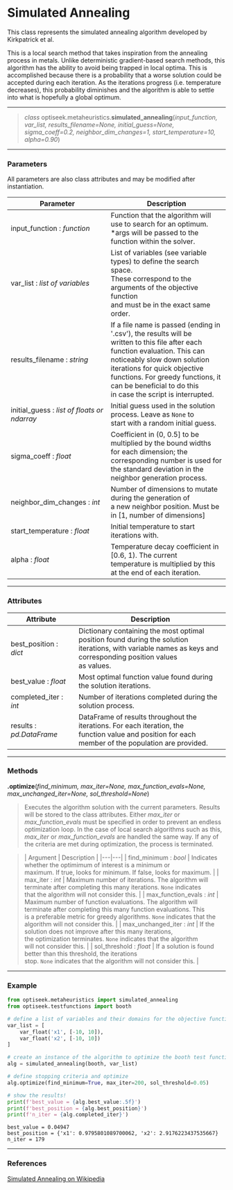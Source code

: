 # Simulated Annealing

This class represents the simulated annealing algorithm developed by Kirkpatrick et al. 

This is a local search method that takes inspiration from the annealing process in metals. 
Unlike deterministic gradient-based search methods, this algorithm has the ability to avoid being trapped in local optima. 
This is accomplished because there is a probability that a worse solution could be accepted during each iteration. 
As the iterations progress (i.e. temperature decreases), this probability diminishes and the algorithm is able to settle into what is hopefully a global optimum.

---

> *class* optiseek.metaheuristics.**simulated_annealing**(*input_function, var_list, results_filename=None, initial_guess=None, sigma_coeff=0.2, neighbor_dim_changes=1, start_temperature=10, alpha=0.90*)

---

### Parameters

All parameters are also class attributes and may be modified after instantiation.

| Parameter | Description |
|---|---|
| input_function : *function* | Function that the algorithm will use to search for an optimum.<br/> \*args will be passed to the function within the solver. |
| var_list : *list of variables* | List of variables (see variable types) to define the search space.<br/> These correspond to the arguments of the objective function<br/> and must be in the exact same order. |
| results_filename : *string* | If a file name is passed (ending in '.csv'), the results will be<br/> written to this file after each function evaluation. This can<br/> noticeably slow down solution iterations for quick objective<br/> functions. For greedy functions, it can be beneficial to do this<br/> in case the script is interrupted. |
| initial_guess : *list of floats or ndarray* | Initial guess used in the solution process. Leave as `None` to<br/> start with a random initial guess. |
| sigma_coeff : *float* | Coefficient in (0, 0.5] to be multiplied by the bound widths<br/> for each dimension; the corresponding number is used for<br/> the standard deviation in the neighbor generation process. |
| neighbor_dim_changes : *int* | Number of dimensions to mutate during the generation of<br/> a new neighbor position. Must be in [1, number of dimensions] |
| start_temperature : *float* | Initial temperature to start iterations with. |
| alpha : *float* | Temperature decay coefficient in \[0.6, 1). The current<br/> temperature is multiplied by this at the end of each iteration. |

---

### Attributes

| Attribute | Description |
|---|---|
| best_position : *dict* | Dictionary containing the most optimal position found during the solution<br/> iterations, with variable names as keys and corresponding position values<br/> as values. |
| best_value : *float* | Most optimal function value found during the solution iterations. |
| completed_iter : *int* | Number of iterations completed during the solution process. |
| results : *pd.DataFrame* | DataFrame of results throughout the iterations. For each iteration, the<br/> function value and position for each member of the population are provided. |

---

### Methods

**.optimize**(*find_minimum, max_iter=None, max_function_evals=None, max_unchanged_iter=None, sol_threshold=None*)
	
> Executes the algorithm solution with the current parameters. 
Results will be stored to the class attributes. 
Either *max_iter* or *max_function_evals* must be specified in order to prevent an endless optimization loop.
In the case of local search algorithms such as this, *max_iter* or *max_function_evals* are handled the same way.
If any of the criteria are met during optimization, the process is terminated.

> | Argument | Description |
|---|---|
| find_minimum : *bool* | Indicates whether the optimimum of interest is a minimum or<br/> maximum. If true, looks for minimum. If false, looks for maximum. |
| max_iter : *int* | Maximum number of iterations. The algorithm will<br/> terminate after completing this many iterations. `None` indicates<br/> that the algorithm will not consider this. |
| max_function_evals : *int* | Maximum number of function evaluations. The algorithm will<br/> terminate after completing this many function evaluations. This<br/> is a preferable metric for greedy algorithms. `None` indicates that the algorithm will not consider this. |
| max_unchanged_iter : *int* | If the solution does not improve after this many iterations,<br/> the optimization terminates. `None` indicates that the algorithm<br/> will not consider this. |
| sol_threshold : *float* | If a solution is found better than this threshold, the iterations<br/> stop. `None` indicates that the algorithm will not consider this. |

---

### Example

```python
from optiseek.metaheuristics import simulated_annealing
from optiseek.testfunctions import booth

# define a list of variables and their domains for the objective function
var_list = [
	var_float('x1', [-10, 10]),
	var_float('x2', [-10, 10])
]	

# create an instance of the algorithm to optimize the booth test function and set its parameters
alg = simulated_annealing(booth, var_list)

# define stopping criteria and optimize
alg.optimize(find_minimum=True, max_iter=200, sol_threshold=0.05)

# show the results!
print(f'best_value = {alg.best_value:.5f}')
print(f'best_position = {alg.best_position}')
print(f'n_iter = {alg.completed_iter}')
```

```profile
best_value = 0.04947
best_position = {'x1': 0.9795801089700062, 'x2': 2.9176223437535667}
n_iter = 179
```

---

### References

[Simulated Annealing on Wikipedia](https://en.wikipedia.org/wiki/Simulated_annealing)